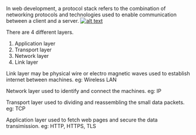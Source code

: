 In web development, a protocol stack refers to the combination of networking protocols and technologies used to enable communication between a client and a server.
[![alt text](protocol.jpg)](https://l1nq.com/ocIir)

There are 4 different layers. 
1. Application layer
2. Transport layer
3. Network layer
4. Link layer

Link layer may be physical wire or electro magnetic waves used to establish internet between machines.
eg: Wireless LAN

Network layer used to identify and connect the machines.
eg: IP

Transport layer used to dividing and reassembling the small data packets.
eg: TCP

Application layer used to fetch web pages and secure the data transimission.
eg: HTTP, HTTPS, TLS
